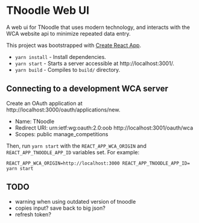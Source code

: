 # TNoodle Web UI

A web ui for TNoodle that uses modern technology, and interacts with the WCA website api
to minimize repeated data entry.

This project was bootstrapped with [Create React App](https://github.com/facebookincubator/create-react-app).

- `yarn install` - Install dependencies.
- `yarn start` - Starts a server accessible at http://localhost:3001/.
- `yarn build` - Compiles to `build/` directory.

## Connecting to a development WCA server

Create an OAuth application at http://localhost:3000/oauth/applications/new.
- Name: TNoodle
- Redirect URI: urn:ietf:wg:oauth:2.0:oob
                http://localhost:3001/oauth/wca
- Scopes: public manage_competitions

Then, run `yarn start` with the `REACT_APP_WCA_ORIGIN` and `REACT_APP_TNOODLE_APP_ID` variables set.
For example:

```
REACT_APP_WCA_ORIGIN=http://localhost:3000 REACT_APP_TNOODLE_APP_ID= yarn start
```

## TODO

- warning when using outdated version of tnoodle
- copies input? save back to big json?
- refresh token?
